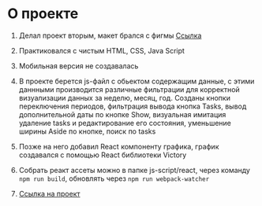 # О проекте

1) Делал проект вторым, макет брался с фигмы [Ссылка](https://www.figma.com/file/bNNUtfqbgjKmCU6fVuUu9h/SaaS-CRM-UI-Kit-(Copy)?node-id=0%3A1)

2) Практиковался с чистым HTML, CSS, Java Script

3) Мобильная версия не создавалась

4) В проекте берется js-файл с обьектом содержащим данные, с этими даннными производится различные фильтрации для корректной визуализации данных за неделю, месяц, год. Созданы кнопки переключения периодов, фильтрация вывода кнопка Tasks, вывод дополнительной даты по кнопке Show, визуальная имитация удаление tasks и редактирование его состояния, уменьшение ширины Aside по кнопке, поиск по tasks

5) Позже на него добавил React компоненту графика, график создавался с помощью React библиотеки Victory

5) Собрать реакт ассеты можно в папке js-script/react, через команду `npm run build`, обновлять через `npm run webpack-watcher`

6) [Ссылка на проект](http://y91266wx.beget.tech/dashboard_task/index.html)
